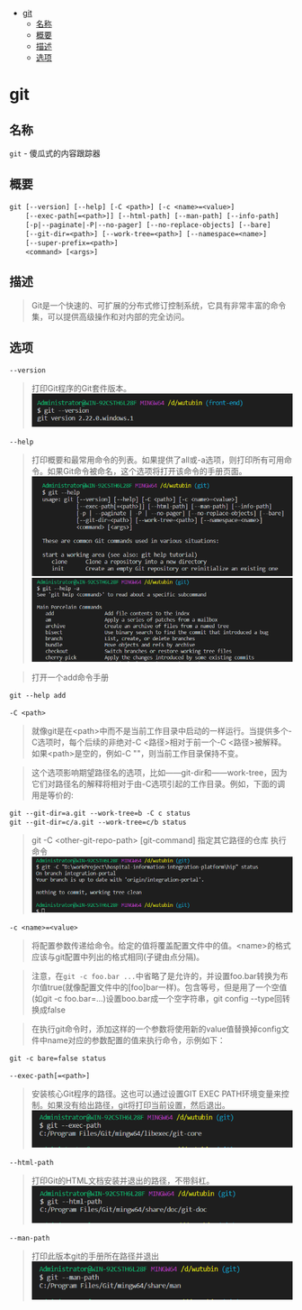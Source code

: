 - [git](#git)
  - [名称](#%e5%90%8d%e7%a7%b0)
  - [概要](#%e6%a6%82%e8%a6%81)
  - [描述](#%e6%8f%8f%e8%bf%b0)
  - [选项](#%e9%80%89%e9%a1%b9)
# git
## 名称
`git` - 傻瓜式的内容跟踪器
## 概要
```git
git [--version] [--help] [-C <path>] [-c <name>=<value>]
    [--exec-path[=<path>]] [--html-path] [--man-path] [--info-path]
    [-p|--paginate|-P|--no-pager] [--no-replace-objects] [--bare]
    [--git-dir=<path>] [--work-tree=<path>] [--namespace=<name>]
    [--super-prefix=<path>]
    <command> [<args>]
```
## 描述
> Git是一个快速的、可扩展的分布式修订控制系统，它具有非常丰富的命令集，可以提供高级操作和对内部的完全访问。

## 选项
`--version`
> 打印Git程序的Git套件版本。
> ![](./img/git/--version.png)

`--help`
> 打印概要和最常用命令的列表。如果提供了all或-a选项，则打印所有可用命令。如果Git命令被命名，这个选项将打开该命令的手册页面。
![](./img/git/--help.png)
![](./img/git/--help-a.png)

> 打开一个add命令手册
```gig
git --help add
```
`-C <path>`
> 就像git是在\<path>中而不是当前工作目录中启动的一样运行。当提供多个-C选项时，每个后续的非绝对-C <路径>相对于前一个-C <路径>被解释。如果\<path>是空的，例如-C ""，则当前工作目录保持不变。

> 这个选项影响期望路径名的选项，比如——git-dir和——work-tree，因为它们对路径名的解释将相对于由-C选项引起的工作目录。例如，下面的调用是等价的:
```git
git --git-dir=a.git --work-tree=b -C c status
git --git-dir=c/a.git --work-tree=c/b status
```
> git -C \<other-git-repo-path> [git-command] 指定其它路径的仓库 执行命令
![](./img/git/-C&#32;path.png)  

`-c <name>=<value>`
> 将配置参数传递给命令。给定的值将覆盖配置文件中的值。\<name>的格式应该与git配置中列出的格式相同(子键由点分隔)。

> 注意，在`git -c foo.bar ...`中省略了是允许的，并设置foo.bar转换为布尔值true(就像配置文件中的[foo]bar一样)。包含等号，但是用了一个空值(如git -c foo.bar=...)设置boo.bar成一个空字符串，git config --type回转换成false

> 在执行git命令时，添加这样的一个参数将使用新的value值替换掉config文件中name对应的参数配置的值来执行命令，示例如下：
```git
git -c bare=false status
```
`--exec-path[=<path>]`
> 安装核心Git程序的路径。这也可以通过设置GIT EXEC PATH环境变量来控制。如果没有给出路径，git将打印当前设置，然后退出。
![](img/git/--exec-path.png)

`--html-path`
> 打印Git的HTML文档安装并退出的路径，不带斜杠。
![](img/git/--html-path.png)

`--man-path`
> 打印此版本git的手册所在路径并退出
![](img/git/--man-path.png)